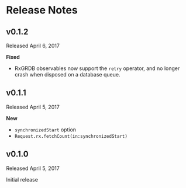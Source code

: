 Release Notes
=============

## v0.1.2

Released April 6, 2017

**Fixed**

- RxGRDB observables now support the `retry` operator, and no longer crash when disposed on a database queue.


## v0.1.1

Released April 5, 2017

**New**

- `synchronizedStart` option
- `Request.rx.fetchCount(in:synchronizedStart)`


## v0.1.0

Released April 5, 2017

Initial release
